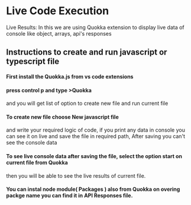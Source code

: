 # Live Code Execution

Live Results:
In this we are using Quokka extension to display live data of console like object, arrays, api's responses

## Instructions to create and run javascript or typescript file


#### First install the Quokka.js from vs code extensions

#### press control p and type >Quokka
and you will get list of option to create new file and run current file


#### To create new file choose New javascript file

and write your required logic of code, if you print any data in console you can see it on live and save the file in required path, After saving you can't see the console data 

#### To see live console data after saving the file, select the option start on current file from Quokka

then you will be able to see the live results of current file.

#### You can instal node module( Packages ) also from Quokka on overing packge name you can find it in API Responses file.